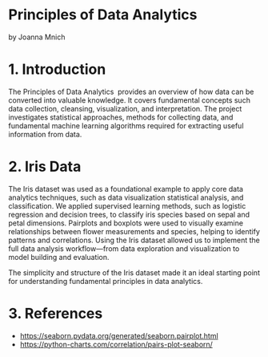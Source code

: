 # Principles of Data Analytics

by Joanna Mnich

# 1. Introduction

The Principles of Data Analytics  provides an overview of how data can be converted into valuable knowledge. 
It covers fundamental concepts such data collection, cleansing, visualization, and interpretation.
The project investigates statistical approaches, methods for collecting data, and fundamental machine learning algorithms required for extracting useful information from data. 


# 2. Iris Data

The Iris dataset was used as a foundational example to apply core data analytics techniques, such as data visualization
statistical analysis, and classification.
We applied supervised learning methods, such as logistic regression and decision trees, to classify iris species based on sepal and petal dimensions.
Pairplots and boxplots were used to visually examine relationships between flower measurements and species, helping to identify patterns and correlations.
Using the Iris dataset allowed us to implement the full data analysis workflow—from data exploration and visualization to model building and evaluation.

The simplicity and structure of the Iris dataset made it an ideal starting point for understanding fundamental principles in data analytics.


# 3. References

- https://seaborn.pydata.org/generated/seaborn.pairplot.html
- https://python-charts.com/correlation/pairs-plot-seaborn/